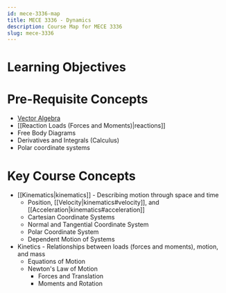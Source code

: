```yaml
---
id: mece-3336-map
title: MECE 3336 - Dynamics
description: Course Map for MECE 3336
slug: mece-3336
---
```


# Learning Objectives
# Pre-Requisite Concepts
* [Vector Algebra](../vectors)
* [[Reaction Loads (Forces and Moments)|reactions]]
* Free Body Diagrams
* Derivatives and Integrals (Calculus)
* Polar coordinate systems
# Key Course Concepts
* [[Kinematics|kinematics]] - Describing motion through space and time
	+ Position, [[Velocity|kinematics#velocity]], and [[Acceleration|kinematics#acceleration]]
	+ Cartesian Coordinate Systems
	+ Normal and Tangential Coordinate System
	+ Polar Coordinate System
	+ Dependent Motion of Systems
* Kinetics - Relationships between loads (forces and moments), motion, and mass
	+ Equations of Motion
	+ Newton's Law of Motion
		- Forces and Translation
		- Moments and Rotation
